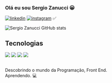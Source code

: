 ### Olá eu sou Sergio Zanucci 😀

[![linkedin](https://img.shields.io/badge/LinkedIn-0077B5?style=for-the-badge&logo=linkedin&logoColor=white)](https://www.linkedin.com/in/s%C3%A9rgio-zanucci-916302229/) 
[![instagram](https://img.shields.io/badge/Instagram-E4405F?style=for-the-badge&logo=instagram&logoColor=white)](https://www.instagram.com/sergiozanucci?igsh=MTN6anZkcTRoMWU5dQ== ) ✅

![Sergio Zanucci GitHub stats](https://github-readme-stats.vercel.app/api?username=sergiozanucci&show_icons=true&theme=dracula)

## Tecnologias
<div>
<img src="https://img.shields.io/badge/Visual_Studio_Code-0078D4?style=for-the-badge&logo=visual%20studio%20code&logoColor=white"/>
<img src="https://img.shields.io/badge/HTML5-E34F26?style=for-the-badge&logo=html5&logoColor=white"/>
<img src="https://img.shields.io/badge/CSS3-1572B6?style=for-the-badge&logo=css3&logoColor=white"/>
<img src="https://img.shields.io/badge/JavaScript-F7DF1E?style=for-the-badge&logo=javascript&logoColor=black"/>
</div><br>

Descobrindo o mundo da Programação, Front End.<br>
Aprendendo. 💻
